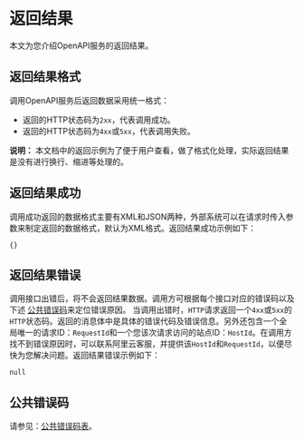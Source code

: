# 返回结果

本文为您介绍OpenAPI服务的返回结果。

## 返回结果格式

调用OpenAPI服务后返回数据采用统一格式：

-   返回的HTTP状态码为`2xx`，代表调用成功。
-   返回的HTTP状态码为`4xx`或`5xx`，代表调用失败。

**说明：** 本文档中的返回示例为了便于用户查看，做了格式化处理，实际返回结果是没有进行换行、缩进等处理的。

## 返回结果成功

调用成功返回的数据格式主要有XML和JSON两种，外部系统可以在请求时传入参数来制定返回的数据格式，默认为XML格式。返回结果成功示例如下：

`{}`

## 返回结果错误

调用接口出错后，将不会返回结果数据。调用方可根据每个接口对应的错误码以及下述 [公共错误码](#section_ich_qym_qgb)来定位错误原因。 当调用出错时，`HTTP`请求返回一个`4xx`或`5xx`的`HTTP`状态码。返回的消息体中是具体的错误代码及错误信息。另外还包含一个全局唯一的请求ID：`RequestId`和一个您该次请求访问的站点ID：`HostId`。在调用方找不到错误原因时，可以联系阿里云客服，并提供该`HostId`和`RequestId`，以便尽快为您解决问题。返回结果错误示例如下：

`null`

## 公共错误码

请参见：[公共错误码表](https://error-center.aliyun.com/status/product/Public)。


